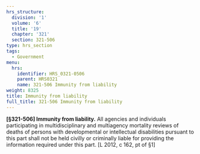 ```yaml
---
hrs_structure:
  division: '1'
  volume: '6'
  title: '19'
  chapter: '321'
  section: 321-506
type: hrs_section
tags:
  - Government
menu:
  hrs:
    identifier: HRS_0321-0506
    parent: HRS0321
    name: 321-506 Immunity from liability
weight: 8325
title: Immunity from liability
full_title: 321-506 Immunity from liability
---
```

**[§321-506] Immunity from liability.** All agencies and individuals participating in multidisciplinary and multiagency mortality reviews of deaths of persons with developmental or intellectual disabilities pursuant to this part shall not be held civilly or criminally liable for providing the information required under this part. [L 2012, c 162, pt of §1]